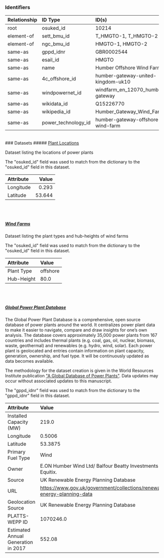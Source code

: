 ### Identifiers

| Relationship   | ID Type             | ID(s)                              |
|:---------------|:--------------------|:-----------------------------------|
| root           | osuked_id           | 10214                              |
| element-of     | sett_bmu_id         | T_HMGTO-1, T_HMGTO-2               |
| element-of     | ngc_bmu_id          | HMGTO-1, HMGTO-2                   |
| same-as        | gppd_idnr           | GBR0002544                         |
| same-as        | esail_id            | HMGTO                              |
| same-as        | name                | Humber Offshore Wind Farm          |
| same-as        | 4c_offshore_id      | humber-gateway-united-kingdom-uk10 |
| same-as        | windpowernet_id     | windfarm_en_12070_humber-gateway   |
| same-as        | wikidata_id         | Q15226770                          |
| same-as        | wikipedia_id        | Humber_Gateway_Wind_Farm           |
| same-as        | power_technology_id | humber-gateway-offshore-wind-farm  |

<br>
### Datasets
##### <a href="https://raw.githubusercontent.com/OSUKED/Dictionary-Datasets/main/datasets/plant-locations/datapackage.json">Plant Locations</a>

Dataset listing the locations of power plants

The "osuked_id" field was used to match from the dictionary to the "osuked_id" field in this dataset.

| Attribute   |   Value |
|:------------|--------:|
| Longitude   |   0.293 |
| Latitude    |  53.644 |

<br><br>
##### <a href="https://raw.githubusercontent.com/OSUKED/Dictionary-Datasets/main/datasets/wind-farms/datapackage.json">Wind Farms</a>

Dataset listing the plant types and hub-heights of wind farms

The "osuked_id" field was used to match from the dictionary to the "osuked_id" field in this dataset.

| Attribute   | Value    |
|:------------|:---------|
| Plant Type  | offshore |
| Hub-Height  | 80.0     |

<br><br>
##### <a href="https://raw.githubusercontent.com/OSUKED/Dictionary-Datasets/main/datasets/global-power-plant-database/datapackage.json">Global Power Plant Database</a>

The Global Power Plant Database is a comprehensive, open source database of power plants around the world. It centralizes power plant data to make it easier to navigate, compare and draw insights for one’s own analysis. The database covers approximately 35,000 power plants from 167 countries and includes thermal plants (e.g. coal, gas, oil, nuclear, biomass, waste, geothermal) and renewables (e.g. hydro, wind, solar). Each power plant is geolocated and entries contain information on plant capacity, generation, ownership, and fuel type. It will be continuously updated as data becomes available. 

The methodology for the dataset creation is given in the World Resources Institute publication ["A Global Database of Power Plants"](https://www.wri.org/research/global-database-power-plants). Data updates may occur without associated updates to this manuscript.

The "gppd_idnr" field was used to match from the dictionary to the "gppd_idnr" field in this dataset.

| Attribute                           | Value                                                                    |
|:------------------------------------|:-------------------------------------------------------------------------|
| Installed Capacity (MW)             | 219.0                                                                    |
| Longitude                           | 0.5006                                                                   |
| Latitude                            | 53.3875                                                                  |
| Primary Fuel Type                   | Wind                                                                     |
| Owner                               | E.ON  Humber Wind Ltd/ Balfour Beatty Investments and Equitix.           |
| Source                              | UK Renewable Energy Planning Database                                    |
| URL                                 | https://www.gov.uk/government/collections/renewable-energy-planning-data |
| Geolocation Source                  | UK Renewable Energy Planning Database                                    |
| PLATTS-WEPP ID                      | 1070246.0                                                                |
| Estimated Annual Generation in 2017 | 552.08                                                                   |
